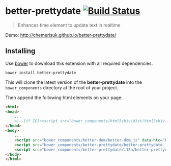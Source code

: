 better-prettydate [![Build Status](https://api.travis-ci.org/chemerisuk/better-prettydate.png?branch=master)](http://travis-ci.org/chemerisuk/better-prettydate)
======================
> Enhances time element to update text in realtime

Demo: http://chemerisuk.github.io/better-prettydate/

Installing
----------
Use [bower](http://bower.io/) to download this extension with all required dependencies.

    bower install better-prettydate

This will clone the latest version of the __better-prettydate__ into the `bower_components` directory at the root of your project.

Then append the following html elements on your page:

```html
<html>
<head>
    ...
    <!--[if IE]><script src="bower_components/html5shiv/dist/html5shiv.js"></script><![endif]-->
</head>
<body>
    ...
    <script src="bower_components/better-dom/better-dom.js" data-htc="bower_components/better-dom/better-dom.htc"></script>
    <script src="bower_components/better-prettydate/better-prettydate.js"></script>
    <script src="bower_components/better-prettydate/i18n/better-prettydate.en.js"></script>
</body>
</html>
```